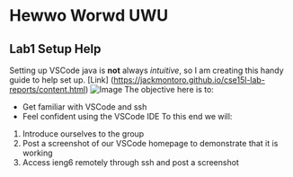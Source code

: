 # Hewwo Worwd UWU 
## Lab1 Setup Help
Setting up VSCode java is **not** always *intuitive*, so I am creating this handy guide to help set up. 
[Link] (https://jackmontoro.github.io/cse15l-lab-reports/content.html)
![Image](Screen_Shot_2022-01-12_at_2.52.48_PM.png)
The objective here is to:
* Get familiar with VSCode and ssh
* Feel confident using the VSCode IDE
To this end we will:
1. Introduce ourselves to the group
2. Post a screenshot of our VSCode homepage to demonstrate that it is working
3. Access ieng6 remotely through ssh and post a screenshot
